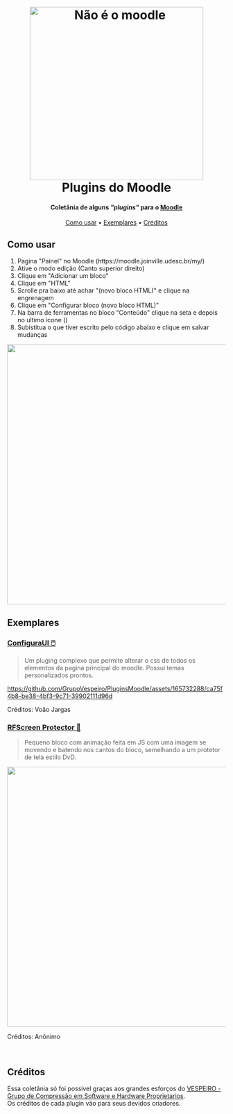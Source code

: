 <h1 align="center">
  <br>
  <img src="https://i.imgur.com/PW18Azn.png" alt="Não é o moodle" width="400">
  <br>
  Plugins do Moodle
  <br>
</h1>

<h4 align="center">
   Coletânia de alguns <em>"plugins"</em> para o <a href="https://pt.wikipedia.org/wiki/Moodle">Moodle</a>
</h4>

<p align="center">
  <a href="#comousar">Como usar</a> •
  <a href="#exemplares">Exemplares</a> •
  <a href="#creditos">Créditos</a>
</p>

<h2 id="comousar">
  Como usar
</h2>

<ol>
  <li> Pagina "Painel" no Moodle (https://moodle.joinville.udesc.br/my/) </li> 
  <li> Ative o modo edição (Canto superior direito) </li> 
  <li> Clique em "Adicionar um bloco" </li> 
  <li> Clique em "HTML" </li> 
  <li> Scrolle pra baixo até achar "(novo bloco HTML)" e clique na engrenagem </li> 
  <li> Clique em "Configurar bloco (novo bloco HTML)" </li> 
  <li> Na barra de ferramentas no bloco "Conteúdo" clique na seta e depois no ultimo icone (</>) </li> 
  <li> Subistitua o que tiver escrito pelo código abaixo e clique em salvar mudanças </li> 
</ol>
<img src="https://i.imgur.com/Y9YrEKV.gif" alt="" width="600">

<br>

<h2 id="exemplares">
  Exemplares
</h2>

<h3>
  <a href="https://github.com/GrupoVespeiro/PluginsMoodle/tree/main/ConfiguraUI">
    ConfiguraUI 🖱️
  </a>
</h3>

> Um pluging complexo que permite alterar o css de todos os elementos da pagina principal do moodle.
Possui temas personalizados prontos.

https://github.com/GrupoVespeiro/PluginsMoodle/assets/165732288/ca75f4b8-be38-4bf3-9c71-39902111d96d

Créditos: Voão Jargas

<h3>
  <a href="https://github.com/GrupoVespeiro/PluginsMoodle/tree/main/RFScreenProtector">
    RFScreen Protector 📀
  </a>
</h3>

> Pequeno bloco com animação feita em JS com uma imagem se movendo e batendo nos cantos do bloco, semelhando a um protetor de tela estilo DvD.

<img src="" alt="" width="600">

Créditos: Anônimo

<br>

<h2 id="creditos">
  Créditos
</h2>

<p>
  Essa coletânia só foi possivel graças aos grandes esforços do <a href="https://pt.wikipedia.org/wiki/Vespa">VESPEIRO - Grupo de Compressão em Software e Hardware Proprietarios</a>. 
  <br>
  Os créditos de cada plugin vão para seus devidos criadores.
</p>

<br>

